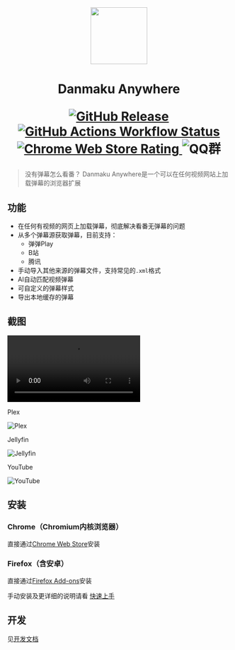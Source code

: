 <div align="center">
  <img width="128" height="128" src="./assets/logo.png">
  <h1>
    Danmaku Anywhere
    <p align="center">
      <a href="https://github.com/Mr-Quin/danmaku-anywhere/releases">
        <img alt="GitHub Release" src="https://img.shields.io/github/v/release/Mr-Quin/danmaku-anywhere?style=flat-square&logo=github">
      </a>
      <a href="https://github.com/Mr-Quin/danmaku-anywhere/actions">
        <img alt="GitHub Actions Workflow Status" src="https://img.shields.io/github/actions/workflow/status/Mr-Quin/danmaku-anywhere/release.yml?style=flat-square&logo=github">
      </a>
      <a href="https://chromewebstore.google.com/detail/danmaku-anywhere/jnflbkkmffognjjhibkjnomjedogmdpo?hl=zh">
        <img alt="Chrome Web Store Rating" src="https://img.shields.io/chrome-web-store/rating/jnflbkkmffognjjhibkjnomjedogmdpo?style=flat-square&logo=googlechrome&logoColor=yellow">
      </a>
      <img alt="QQ群" src="https://img.shields.io/badge/QQ%E7%BE%A4-531237584-blue?logo=qq&style=flat-square">
    </p>
  </h1>
</div>


> 没有弹幕怎么看番？
> Danmaku Anywhere是一个可以在任何视频网站上加载弹幕的浏览器扩展

## 功能

- 在任何有视频的网页上加载弹幕，彻底解决看番无弹幕的问题
- 从多个弹幕源获取弹幕，目前支持：
  - 弹弹Play
  - B站
  - 腾讯
- 手动导入其他来源的弹幕文件，支持常见的`.xml`格式
- AI自动匹配视频弹幕
- 可自定义的弹幕样式
- 导出本地缓存的弹幕

## 截图

<video src="https://github.com/user-attachments/assets/81703fe1-d04f-42cb-b9ed-35213c75f2e0"></video>

Plex

![Plex](./assets/screenshot_plex.png)

Jellyfin

![Jellyfin](./assets/screenshot_jellyfin.png)

YouTube

![YouTube](./assets/screenshot_youtube.png)

## 安装

### Chrome（Chromium内核浏览器）

直接通过[Chrome Web Store](https://chromewebstore.google.com/detail/danmaku-anywhere/jnflbkkmffognjjhibkjnomjedogmdpo?hl=zh)安装

### Firefox（含安卓）

直接通过[Firefox Add-ons](https://addons.mozilla.org/zh-CN/firefox/addon/danmaku-anywhere/)安装

手动安装及更详细的说明请看 [快速上手](https://docs.danmaku.weeblify.app/getting-started/)

## 开发

见[开发文档](https://docs.danmaku.weeblify.app/development/structure/)

